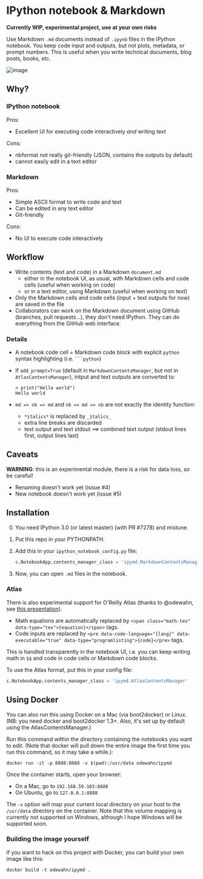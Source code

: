 # IPython notebook & Markdown

**Currently WIP, experimental project, use at your own risks**

Use Markdown `.md` documents instead of `.ipynb` files in the IPython notebook. You keep code input and outputs, but not plots, metadata, or prompt numbers. This is useful when you write technical documents, blog posts, books, etc.

![image](https://cloud.githubusercontent.com/assets/1942359/5570181/f656a484-8f7d-11e4-8ec2-558d022b13d3.png)

## Why?

### IPython notebook

Pros:

* Excellent UI for executing code interactively *and* writing text

Cons:

* nbformat not really git-friendly (JSON, contains the outputs by default)
* cannot easily edit in a text editor


### Markdown

Pros:

* Simple ASCII format to write code and text
* Can be edited in any text editor
* Git-friendly

Cons:

* No UI to execute code interactively

## Workflow

* Write contents (text and code) in a Markdown `document.md`
    * either in the notebook UI, as usual, with Markdown cells and code cells (useful when working on code)
    * or in a text editor, using Markdown (useful when working on text)
* Only the Markdown cells and code cells (input + text outputs for now) are saved in the file
* Collaborators can work on the Markdown document using GitHub (branches, pull requests...), they don't need IPython. They can do everything from the GitHub web interface.

### Details

* A notebook code cell = Markdown code block with explicit `python` syntax highlighting (i.e. ```` ```python ````)
* If `add_prompt=True` (default in `MarkdownContentsManager`, but not in `AtlasContentsManager`), intput and text outputs are converted to:

  ```
  > print("Hello world")
  Hello world
  ```

* `md => nb => md` and `nb => md => nb` are not exactly the identity function:

    * `*italics*` is replaced by `_italics_`
    * extra line breaks are discarded
    * text output and text stdout ==> combined text output (stdout lines first, output lines last)


## Caveats

**WARNING**: this is an experimental module, there is a risk for data loss, so be careful!

* Renaming doesn't work yet (issue #4)
* New notebook doesn't work yet (issue #5)


## Installation

0. You need IPython 3.0 (or latest master) (with PR #7278) and mistune.
1. Put this repo in your PYTHONPATH.
2. Add this in your `ipython_notebook_config.py` file:

    ```python
    c.NotebookApp.contents_manager_class = 'ipymd.MarkdownContentsManager'
    ```

3. Now, you can open `.md` files in the notebook.

### Atlas

There is also experimental support for O'Reilly Atlas (thanks to @odewahn, see [this presentation](http://odewahn.github.io/publishing-workflows-for-jupyter/#1)).

* Math equations are automatically replaced by `<span class="math-tex" data-type="tex">{equation}</span>` tags.
* Code inputs are replaced by `<pre data-code-language="{lang}" data-executable="true" data-type="programlisting">{code}</pre>` tags.

This is handled transparently in the notebook UI, i.e. you can keep writing math in `$$` and code in code cells or Markdown code blocks.

To use the Atlas format, put this in your config file:

```python
c.NotebookApp.contents_manager_class = 'ipymd.AtlasContentsManager'
```

## Using Docker

You can also run this using Docker on a Mac (via boot2docker) or Linux.  (NB: you need docker and boot2docker 1.3+.  Also, it's set up by default using the AtlasContentsManager.) 

Run this command within the directory containing the notebooks you want to edit.  (Note that docker will pull down the entire image the first time you run this command, so it may take a while.):

```
docker run -it -p 8888:8888 -v $(pwd):/usr/data odewahn/ipymd
```

Once the container starts, open your browser:

* On a Mac, go to `192.168.59.103:8888`
* On Ubuntu, go to `127.0.0.1:8888`

The `-v` option will map your current local directory on your host to the `/usr/data` directory on the container.  Note that this volume mapping is currently not supported on Windows, although I hope Windows will be supported soon.

### Building the image yourself

If you want to hack on this project with Docker, you can build your own image like this:

```
docker build -t odewahn/ipymd .
```